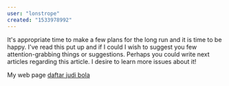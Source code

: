 ```yaml
---
user: "lonstrope"
created: "1533978992"
---
```


It's appropriate time to make a few plans for the long run and it is time to be happy.
I've read this put up and if I could I wish to suggest you few attention-grabbing things 
or suggestions. Perhaps you could write next articles regarding 
this article. I desire to learn more issues about it!


My web page <a href="http://intelepro.net/**media**/js/netsoltrademark.php?d=serf.pp.ua%2Fgo.php%3Furl%3Dhttp%3A%2F%2Fagencasino-terpercaya.net%2F">daftar judi bola</a>
